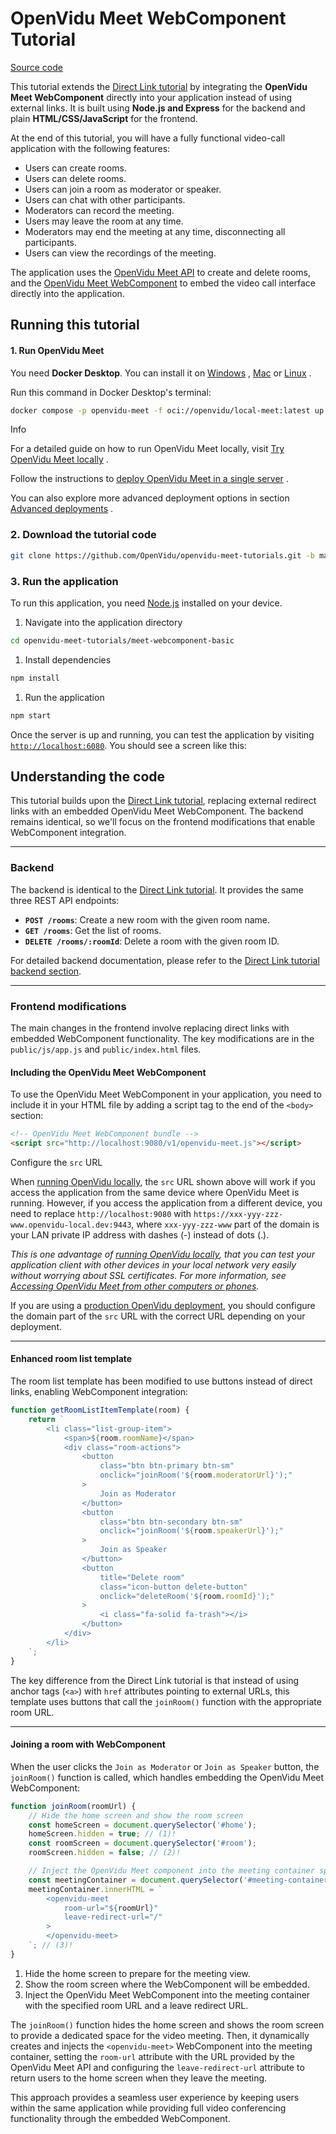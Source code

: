 # OpenVidu Meet WebComponent Tutorial

[Source code](https://github.com/OpenVidu/openvidu-meet-tutorials/tree/main/meet-webcomponent-basic)

This tutorial extends the [Direct Link tutorial](../direct-link/) by integrating the **OpenVidu Meet WebComponent** directly into your application instead of using external links. It is built using **Node.js and Express** for the backend and plain **HTML/CSS/JavaScript** for the frontend.

At the end of this tutorial, you will have a fully functional video-call application with the following features:

- Users can create rooms.
- Users can delete rooms.
- Users can join a room as moderator or speaker.
- Users can chat with other participants.
- Moderators can record the meeting.
- Users may leave the room at any time.
- Moderators may end the meeting at any time, disconnecting all participants.
- Users can view the recordings of the meeting.

The application uses the [OpenVidu Meet API](../../reference/rest-api/) to create and delete rooms, and the [OpenVidu Meet WebComponent](../../reference/webcomponent/) to embed the video call interface directly into the application.

## Running this tutorial

#### 1. Run OpenVidu Meet

You need **Docker Desktop**. You can install it on [Windows](https://docs.docker.com/desktop/setup/install/windows-install/) , [Mac](https://docs.docker.com/desktop/setup/install/mac-install/) or [Linux](http://docs.docker.com/desktop/setup/install/linux/) .

Run this command in Docker Desktop's terminal:

```bash
docker compose -p openvidu-meet -f oci://openvidu/local-meet:latest up -y openvidu-meet-init
```

Info

For a detailed guide on how to run OpenVidu Meet locally, visit [Try OpenVidu Meet locally](../../../deployment/local/) .

Follow the instructions to [deploy OpenVidu Meet in a single server](../../../deployment/basic/) .

You can also explore more advanced deployment options in section [Advanced deployments](../../../deployment/advanced/) .

### 2. Download the tutorial code

```bash
git clone https://github.com/OpenVidu/openvidu-meet-tutorials.git -b main
```

### 3. Run the application

To run this application, you need [Node.js](https://nodejs.org/en/download) installed on your device.

1. Navigate into the application directory

```bash
cd openvidu-meet-tutorials/meet-webcomponent-basic
```

1. Install dependencies

```bash
npm install
```

1. Run the application

```bash
npm start
```

Once the server is up and running, you can test the application by visiting [`http://localhost:6080`](http://localhost:6080). You should see a screen like this:

## Understanding the code

This tutorial builds upon the [Direct Link tutorial](../direct-link/), replacing external redirect links with an embedded OpenVidu Meet WebComponent. The backend remains identical, so we'll focus on the frontend modifications that enable WebComponent integration.

______________________________________________________________________

### Backend

The backend is identical to the [Direct Link tutorial](../direct-link/). It provides the same three REST API endpoints:

- **`POST /rooms`**: Create a new room with the given room name.
- **`GET /rooms`**: Get the list of rooms.
- **`DELETE /rooms/:roomId`**: Delete a room with the given room ID.

For detailed backend documentation, please refer to the [Direct Link tutorial backend section](../direct-link/#backend).

______________________________________________________________________

### Frontend modifications

The main changes in the frontend involve replacing direct links with embedded WebComponent functionality. The key modifications are in the `public/js/app.js` and `public/index.html` files.

#### Including the OpenVidu Meet WebComponent

To use the OpenVidu Meet WebComponent in your application, you need to include it in your HTML file by adding a script tag to the end of the `<body>` section:

```html
<!-- OpenVidu Meet WebComponent bundle -->
<script src="http://localhost:9080/v1/openvidu-meet.js"></script>
```

Configure the `src` URL

When [running OpenVidu locally](#run-openvidu-locally), the `src` URL shown above will work if you access the application from the same device where OpenVidu Meet is running. However, if you access the application from a different device, you need to replace `http://localhost:9080` with `https://xxx-yyy-zzz-www.openvidu-local.dev:9443`, where `xxx-yyy-zzz-www` part of the domain is your LAN private IP address with dashes (-) instead of dots (.).

*This is one advantage of [running OpenVidu locally](#run-openvidu-meet-locally), that you can test your application client with other devices in your local network very easily without worrying about SSL certificates. For more information, see [Accessing OpenVidu Meet from other computers or phones](../../../deployment/local/#accessing-openvidu-meet-from-other-computers-or-phones).*

If you are using a [production OpenVidu deployment](#deploy-openvidu-meet), you should configure the domain part of the `src` URL with the correct URL depending on your deployment.

______________________________________________________________________

#### Enhanced room list template

The room list template has been modified to use buttons instead of direct links, enabling WebComponent integration:

```javascript
function getRoomListItemTemplate(room) {
    return `
        <li class="list-group-item">
            <span>${room.roomName}</span>
            <div class="room-actions">
                <button
                    class="btn btn-primary btn-sm"
                    onclick="joinRoom('${room.moderatorUrl}');"
                >
                    Join as Moderator
                </button>
                <button
                    class="btn btn-secondary btn-sm"
                    onclick="joinRoom('${room.speakerUrl}');"
                >
                    Join as Speaker
                </button>
                <button 
                    title="Delete room"
                    class="icon-button delete-button"
                    onclick="deleteRoom('${room.roomId}');"
                >
                    <i class="fa-solid fa-trash"></i>
                </button>
            </div>
        </li>
    `;
}
```

The key difference from the Direct Link tutorial is that instead of using anchor tags (`<a>`) with `href` attributes pointing to external URLs, this template uses buttons that call the `joinRoom()` function with the appropriate room URL.

______________________________________________________________________

#### Joining a room with WebComponent

When the user clicks the `Join as Moderator` or `Join as Speaker` button, the `joinRoom()` function is called, which handles embedding the OpenVidu Meet WebComponent:

```javascript
function joinRoom(roomUrl) {
    // Hide the home screen and show the room screen
    const homeScreen = document.querySelector('#home');
    homeScreen.hidden = true; // (1)!
    const roomScreen = document.querySelector('#room');
    roomScreen.hidden = false; // (2)!

    // Inject the OpenVidu Meet component into the meeting container specifying the room URL
    const meetingContainer = document.querySelector('#meeting-container');
    meetingContainer.innerHTML = `
        <openvidu-meet 
            room-url="${roomUrl}"
            leave-redirect-url="/"
        >
        </openvidu-meet>
    `; // (3)!
}
```

1. Hide the home screen to prepare for the meeting view.
1. Show the room screen where the WebComponent will be embedded.
1. Inject the OpenVidu Meet WebComponent into the meeting container with the specified room URL and a leave redirect URL.

The `joinRoom()` function hides the home screen and shows the room screen to provide a dedicated space for the video meeting. Then, it dynamically creates and injects the `<openvidu-meet>` WebComponent into the meeting container, setting the `room-url` attribute with the URL provided by the OpenVidu Meet API and configuring the `leave-redirect-url` attribute to return users to the home screen when they leave the meeting.

This approach provides a seamless user experience by keeping users within the same application while providing full video conferencing functionality through the embedded WebComponent.

